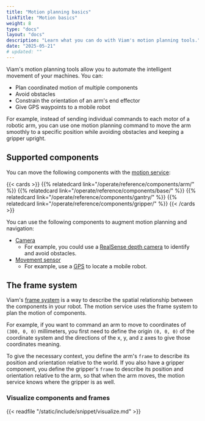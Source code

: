 ```yaml
---
title: "Motion planning basics"
linkTitle: "Motion basics"
weight: 8
type: "docs"
layout: "docs"
description: "Learn what you can do with Viam's motion planning tools."
date: "2025-05-21"
# updated: ""
---
```


Viam's motion planning tools allow you to automate the intelligent movement of your machines.
You can:

- Plan coordinated motion of multiple components
- Avoid obstacles
- Constrain the orientation of an arm's end effector
- Give GPS waypoints to a mobile robot

For example, instead of sending individual commands to each motor of a robotic arm, you can use one motion planning command to move the arm smoothly to a specific position while avoiding obstacles and keeping a gripper upright.

## Supported components

You can move the following components with the [motion service](/operate/reference/services/motion/):

{{< cards >}}
{{% relatedcard link="/operate/reference/components/arm/" %}}
{{% relatedcard link="/operate/reference/components/base/" %}}
{{% relatedcard link="/operate/reference/components/gantry/" %}}
{{% relatedcard link="/operate/reference/components/gripper/" %}}
{{< /cards >}}

You can use the following components to augment motion planning and navigation:

- [Camera](/operate/reference/components/camera/)
  - For example, you could use a [RealSense depth camera](https://app.viam.com/module/viam/realsense) to identify and avoid obstacles.
- [Movement sensor](/operate/reference/components/movement-sensor/)
  - For example, use a [GPS](https://app.viam.com/module/viam/gps) to locate a mobile robot.

## The frame system

Viam's [frame system](/operate/reference/services/frame-system/) is a way to describe the spatial relationship between the components in your robot.
The motion service uses the frame system to plan the motion of components.

For example, if you want to command an arm to move to coordinates of `(300, 0, 0)` millimeters, you first need to define the origin `(0, 0, 0)` of the coordinate system and the directions of the x, y, and z axes to give those coordinates meaning.

To give the necessary context, you define the arm's `frame` to describe its position and orientation relative to the world.
If you also have a gripper component, you define the gripper's `frame` to describe its position and orientation relative to the arm, so that when the arm moves, the motion service knows where the gripper is as well.

### Visualize components and frames

{{< readfile "/static/include/snippet/visualize.md" >}}
